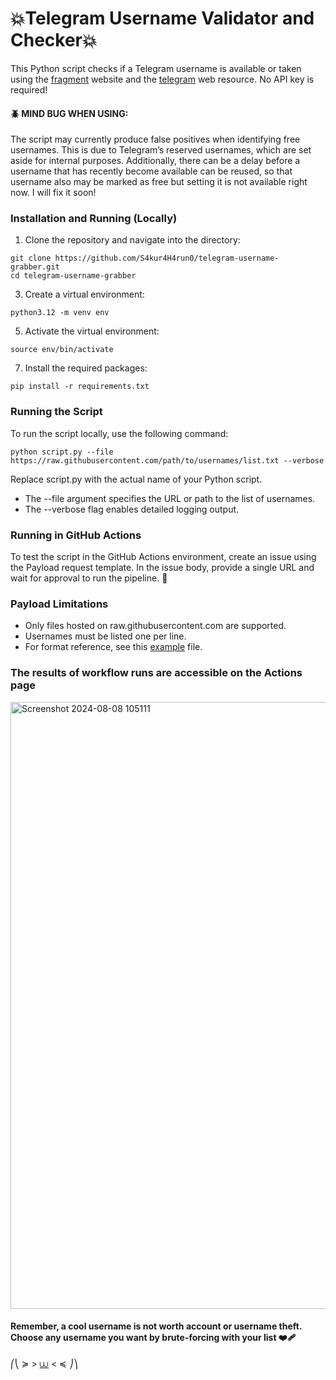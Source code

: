 # 💥Telegram Username Validator and Checker💥
This Python script checks if a Telegram username is available or taken using the [fragment](https://fragment.com/) website and the [telegram](https://t.me/) web resource. No API key is required!

#### 🪲 MIND BUG WHEN USING:
The script may currently produce false positives when identifying free usernames. This is due to Telegram’s reserved usernames, which are set aside for internal purposes. Additionally, there can be a delay before a username that has recently become available can be reused, so that username also may be marked as free but setting it is not available right now. I will fix it soon!

### Installation and Running (Locally)
1. Clone the repository and navigate into the directory:
```
git clone https://github.com/S4kur4H4run0/telegram-username-grabber.git
cd telegram-username-grabber
```
3. Create a virtual environment:
```
python3.12 -m venv env
```

5. Activate the virtual environment:
```
source env/bin/activate
```

7. Install the required packages:
```
pip install -r requirements.txt
```

### Running the Script
To run the script locally, use the following command:

`python script.py --file https://raw.githubusercontent.com/path/to/usernames/list.txt --verbose`

Replace script.py with the actual name of your Python script.

- The --file argument specifies the URL or path to the list of usernames.
- The --verbose flag enables detailed logging output.

### Running in GitHub Actions
To test the script in the GitHub Actions environment, create an issue using the Payload request template. In the issue body, provide a single URL and wait for approval to run the pipeline. 🥏

### Payload Limitations

- Only files hosted on raw.githubusercontent.com are supported.
- Usernames must be listed one per line.
- For format reference, see this [example](https://raw.githubusercontent.com/danielmiessler/SecLists/master/Usernames/Names/names.txt) file.

### The results of workflow runs are accessible on the Actions page

[<img width="971" alt="Screenshot 2024-08-08 105111" src="https://github.com/user-attachments/assets/6f732206-ad69-40b6-b2d1-b8729f19a848">](https://github.com/fxcksh/telegram-username-grabber/actions/runs/10307476989)

#### Remember, a cool username is not worth account or username theft. Choose any username you want by brute-forcing with your list ❤️‍🩹

             
⎛⎝ ≽ > [⩊](https://t.me/+ICPFhQ-JTGhmZjc6) < ≼ ⎠⎞
        

